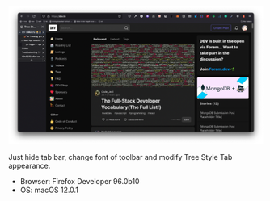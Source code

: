 ![screenshot](https://github.com/hihu98/firefox-css/blob/main/screenshot.png?raw=true)

Just hide tab bar, change font of toolbar and modify Tree Style Tab appearance.

- Browser: Firefox Developer 96.0b10
- OS: macOS 12.0.1